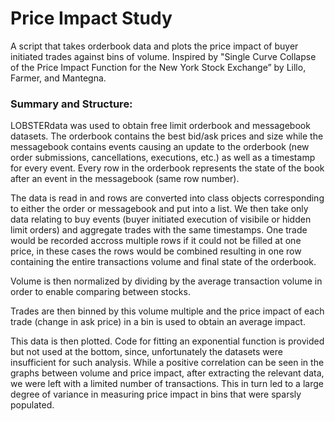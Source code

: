 # Price Impact Study

A script that takes orderbook data and plots the price impact of buyer initiated trades against bins of volume. Inspired by "Single Curve Collapse of the Price Impact Function for the New York Stock Exchange” by Lillo, Farmer, and Mantegna.



### Summary and Structure:

LOBSTERdata was used to obtain free limit orderbook and messagebook datasets. The orderbook contains the best bid/ask prices and size while the messagebook contains events causing an update to the orderbook (new order submissions, cancellations, executions, etc.) as well as a timestamp for every event. Every row in the orderbook represents the state of the book after an event in the messagebook (same row number).

The data is read in and rows are converted into class objects corresponding to either the order or messagebook and put into a list.
We then take only data relating to buy events (buyer initiated execution of visibile or hidden limit orders) and aggregate trades with the same timestamps. One trade would be recorded accross multiple rows if it could not be filled at one price, in these cases the rows would be combined resulting in one row containing the entire transactions volume and final state of the orderbook.

Volume is then normalized by dividing by the average transaction volume in order to enable comparing between stocks.

Trades are then binned by this volume multiple and the price impact of each trade (change in ask price) in a bin is used to obtain an average impact.

This data is then plotted. Code for fitting an exponential function is provided but not used at the bottom, since, unfortunately the datasets were insufficient for such analysis. While a positive correlation can be seen in the graphs between volume and price impact, after extracting the relevant data, we were left with a limited number of transactions. This in turn led to a large degree of variance in measuring price impact in bins that were sparsly populated.
